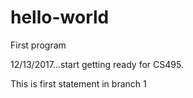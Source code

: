 # hello-world
First program

12/13/2017...start getting ready for CS495.

This is first statement in branch 1
